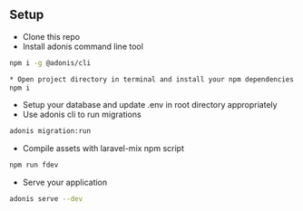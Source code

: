 
## Setup

* Clone this repo
* Install adonis command line tool
```bash
npm i -g @adonis/cli
```
```bash
* Open project directory in terminal and install your npm dependencies
npm i
```
* Setup your database and update .env in root directory appropriately
* Use adonis cli to run migrations
```bash
adonis migration:run
```
* Compile assets with laravel-mix npm script
```bash
npm run fdev
```
* Serve your application
```bash
adonis serve --dev
```
